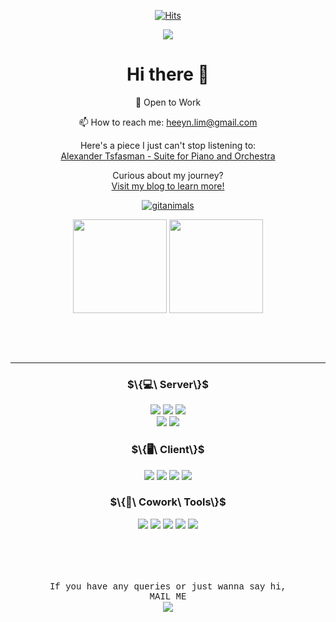 <div align="center">

  [![Hits](https://hits.seeyoufarm.com/api/count/incr/badge.svg?url=https%3A%2F%2Fgithub.com%2Fready-oun%2Fhit-counter&count_bg=%23FF61B4&title_bg=%23D5D3D3&icon=awesomelists.svg&icon_color=%23000000&title=hits&edge_flat=false)](https://hits.seeyoufarm.com)

<!--header--> 
<img src="https://capsule-render.vercel.app/api?type=venom&color=0:8871e5,100:b678c4&stroke=b678c4&height=300&section=header&text=Heeyoun%20Lim&fontSize=70" />

  <h1>Hi there 👋</h1>
  <p>🌱 Open to Work</p>
  <p>📫 How to reach me: <a href="mailto:heeyn.lim@gmail.com">heeyn.lim@gmail.com</a></p>

  <!-- YouTube link -->
  <p>Here's a piece I just can't stop listening to: 
    <br>
    <a href="https://youtu.be/skgCvgMb8gY?si=LlBGLbant4Gxr5Zd" target="_blank">Alexander Tsfasman - Suite for Piano and Orchestra</a>
  </p>

  <p>
    Curious about my journey?  
    <br>
    <a href="https://readyoun.tistory.com/" target="_blank">Visit my blog to learn more!</a>
  </p>
  
<!-- hide picture    
  <picture>
    <source media="(prefers-color-scheme: dark)" srcset="https://user-images.githubusercontent.com/25423296/163456776-7f95b81a-f1ed-45f7-b7ab-8fa810d529fa.png">
    <img alt="Shows an illustrated sun in light color mode and a moon with stars in dark color mode." src="https://user-images.githubusercontent.com/25423296/163456779-a8556205-d0a5-45e2-ac17-42d089e3c3f8.png">
  </picture>
-->

<!-- additional Repo pinned cards
  [![Readme Card](https://github-readme-stats.vercel.app/api/pin/?username=ready-oun&repo=oz_team_project_red_ribbon)](https://github.com/ready-oun/oz_team_project_red_ribbon)
  [![Readme Card](https://github-readme-stats.vercel.app/api/pin/?username=ready-oun&repo=oz_main_Cookbap)](https://github.com/ready-oun/oz_main_Cookbap)
-->
  <!-- GitAnimals -->
  [![gitanimals](https://render.gitanimals.org/farms/ready-oun)](https://github.com/devxb/gitanimals)
  
<!-- stats and langs -->
<p align="center">
  <!-- GitHub Stats -->
  <img height=150 align="center" src="https://github-readme-stats.vercel.app/api?username=ready-oun&count_private=true&include_all_commits=true&show_icons=true&bg_color=00000000"/>

  <!-- Top Langs -->
  <a href="https://github.com/ready-oun/github-readme-stats">
    <img height=150 align="center" src="https://github-readme-stats.vercel.app/api/top-langs/?username=ready-oun&hide=Jupyter%20Notebook&count_private=true&layout=compact&langs_count=15&card_width=320&title_color=7da1ee&text_color=7da1ee&bg_color=00000000&hide_border=false"/>
  </a>
</p>

<!-- Snake Animation of Contributions
![Snake animation](https://raw.githubusercontent.com/ready-oun/ready-oun/output/github-contribution-grid-snake-dark.svg)


<picture>  
  <source media="(prefers-color-scheme: dark)" srcset="https://raw.githubusercontent.com/ready-oun/ready-oun/output/github-snake-dark.svg" />
  <source media="(prefers-color-scheme: light)" srcset="https://raw.githubusercontent.com/ready-oun/ready-oun/output/github-snake.svg" />
  <img alt="github-snake" src="https://raw.githubusercontent.com/<github_user>/<repository>/output/github-snake.svg" />
</picture>
-->

  <br>
  <br>
  <br>
  
  ---
  
  <h3>$\{💻\ Server\}$</h3>
    <img src="https://img.shields.io/badge/java-007396?style=for-the-badge&logo=OpenJDK&logoColor=white"> 
    <img src="https://img.shields.io/badge/spring-%236DB33F.svg?style=for-the-badge&logo=spring&logoColor=white"/>
    <img src="https://img.shields.io/badge/MySQL-00000F?style=for-the-badge&logo=mysql&logoColor=white"/>
    <br>
    <img src="https://img.shields.io/badge/docker-%230db7ed.svg?style=for-the-badge&logo=docker&logoColor=white"/> 
    <img src="https://img.shields.io/badge/Amazon_AWS-232F3E?style=for-the-badge&logo=amazon-aws&logoColor=white"/>


<!--     <img src="https://img.shields.io/badge/Django-092E20?style=for-the-badge&logo=django&logoColor=white"/> -->
<!--     <img src="https://img.shields.io/badge/Flask-000000?style=for-the-badge&logo=flask&logoColor=white"/> -->
<!--     <img src="https://img.shields.io/badge/Python-3776AB?style=for-the-badge&logo=python&logoColor=white"/> -->

  <br>
  
  <h3>$\{🖥️\ Client\}$</h3>
    <img src="https://img.shields.io/badge/react-61DAFB?style=for-the-badge&logo=react&logoColor=black"> 
    <img src="https://img.shields.io/badge/HTML-239120?style=for-the-badge&logo=html5&logoColor=white"/>
    <img src="https://img.shields.io/badge/CSS-239120?&style=for-the-badge&logo=css3&logoColor=white"/>
    <img src="https://img.shields.io/badge/bootstrap-7952B3?style=for-the-badge&logo=bootstrap&logoColor=white"/>
<!--     <img src="https://img.shields.io/badge/JavaScript-F7DF1E?style=for-the-badge&logo=JavaScript&logoColor=white"/> -->

  
  <h3>$\{🤲\ Cowork\ Tools\}$</h3>
    <img src="https://img.shields.io/badge/github-%23121011.svg?style=for-the-badge&logo=github&logoColor=white"/>
    <img src="https://img.shields.io/badge/Slack-4A154B?style=for-the-badge&logo=slack&logoColor=white"/>
    <img src="https://img.shields.io/badge/Discord-7289DA?style=for-the-badge&logo=discord&logoColor=white"/>
    <img src="https://img.shields.io/badge/Zoom-2D8CFF?style=for-the-badge&logo=zoom&logoColor=white"/>
    <img src="https://img.shields.io/badge/Notion-000000?style=for-the-badge&logo=notion&logoColor=white"/>
  <br>
  <br>
  <br>
  <br>


<!--footer-->
  <br>
  <p style="font-family: 'Courier New', monospace;">
    If you have any queries or just wanna say hi, 
    <br>MAIL ME
    <br>
  <a href="mailto:heeyn.lim@gmail.com">
      <img src="https://img.shields.io/badge/Gmail-D14836?style=for-the-badge&logo=gmail&logoColor=white" />
  </a></p>
</div>



